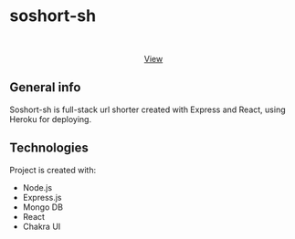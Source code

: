 # soshort-sh
<div id="top"></div>

<div align="center">
  <br>
  <p align="center">
    <a href="https://soshort-sh.herokuapp.com/">View</a>
  </p>
</div>

## General info
Soshort-sh is full-stack url shorter created with Express and React, using Heroku for deploying.
	
## Technologies
Project is created with:
* Node.js
* Express.js
* Mongo DB
* React
* Chakra UI
